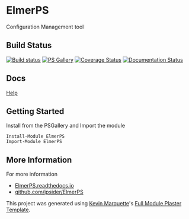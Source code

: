 # ElmerPS

Configuration Management tool

## Build Status  

[![Build status](https://ci.appveyor.com/api/projects/status/github/jpsider/ElmerPS?branch=master&svg=true)](https://ci.appveyor.com/project/JustinSider/ElmerPS)
[![PS Gallery](https://img.shields.io/badge/install-PS%20Gallery-blue.svg)](https://www.powershellgallery.com/packages/ElmerPS/)
[![Coverage Status](https://coveralls.io/repos/github/jpsider/ElmerPS/badge.svg?branch=master)](https://coveralls.io/github/jpsider/ElmerPS?branch=master)
[![Documentation Status](https://img.shields.io/badge/docs-latest-brightgreen.svg?style=flat)](http://ElmerPS.readthedocs.io/en/latest/?badge=latest)

## Docs  

[Help](http://ElmerPS.readthedocs.io/en/latest/?badge=latest)

## Getting Started

Install from the PSGallery and Import the module

    Install-Module ElmerPS
    Import-Module ElmerPS


## More Information

For more information

* [ElmerPS.readthedocs.io](http://ElmerPS.readthedocs.io)
* [github.com/jpsider/ElmerPS](https://github.com/jpsider/ElmerPS)


This project was generated using [Kevin Marquette](http://kevinmarquette.github.io)'s [Full Module Plaster Template](https://github.com/KevinMarquette/PlasterTemplates/tree/master/FullModuleTemplate).
